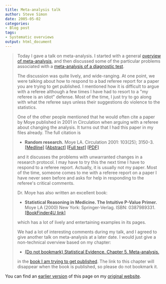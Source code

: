 ```yaml
---
title: Meta-analysis talk
author: Steve Simon
date: 2005-05-02
categories:
- Blog post
tags:
- Systematic overviews
output: html_document
---
```

> Today I gave a talk on meta-analysis. I started with a general
> [overview of meta-analysis](../model/metaanalysis.asp), and then
> discussed some of the particular problems associated with a
> [meta-analysis of a diagnostic test](../model/diagnostic.asp).
>
> The discussion was quite lively, and wide-ranging. At one point, we
> were talking about how to respond to a bad referee report for a paper
> you are trying to get published. I mentioned how it is difficult to
> argue with a referee although a few times I have had to resort to a
> \"my referee is an idiot\" defense. Most of the time, I just try to go
> along with what the referee says unless their suggestions do violence
> to the statistics.
>
> One of the other people mentioned that he would often cite a paper by
> Moye published in 2001 in Circulation when arguing with a referee
> about changing the analysis. It turns out that I had this paper in my
> files already. The full citation is
>
> -   **Random research.** Moye LA. Circulation 2001: 103(25); 3150-3.
>     [\[Medline\]](http://www.ncbi.nlm.nih.gov/entrez/query.fcgi?cmd=Retrieve&db=PubMed&list_uids=11425783&dopt=Abstract)
>     [\[Abstract\]](http://circ.ahajournals.org/cgi/content/abstract/103/25/3150)
>     [\[Full
>     text\]](http://circ.ahajournals.org/cgi/content/full/103/25/3150)
>     [\[PDF\]](http://circ.ahajournals.org/cgi/reprint/103/25/3150.pdf)
>
> and it discusses the problems with unwarranted changes in a research
> protocol. I may have to try this the next time I have to respond to a
> referee report. Actually, it is usually not my paper. Most of the
> time, someone comes to me with a referee report on a paper I have
> never seen before and asks for help in responding to the referee\'s
> critical comments.
>
> Dr. Moye has also written an excellent book:
>
> -   **Statistical Reasoning in Medicine. The Intuitive P-Value
>     Primer.** Moye LA (2000) New York: Springer-Verlag. ISBN:
>     0387989331. [\[BookFinder4U
>     link\]](http://www.bookfinder4u.com/detail/0387989331.html)
>
> which has a lot of lively and entertaining examples in its pages.
>
> We had a lot of interesting comments during my talk, and I agreed to
> give another talk on meta-analysis at a later date. I would just give
> a non-technical overview based on my chapter:
>
> -   [(Do not bookmark) Statistical Evidence. Chapter 5.
>     Meta-analysis.](../journal/book07.htm)
>
> in the [book I am trying to get published](../evidence.asp). The link
> to this chapter will disappear when the book is published, so please
> do not bookmark it.

You can find an [earlier version][sim1] of this page on my [original website][sim2].


[sim1]: http://www.pmean.com/05/MetaanalysisTalk.html
[sim2]: http://www.pmean.com/original_site.html
